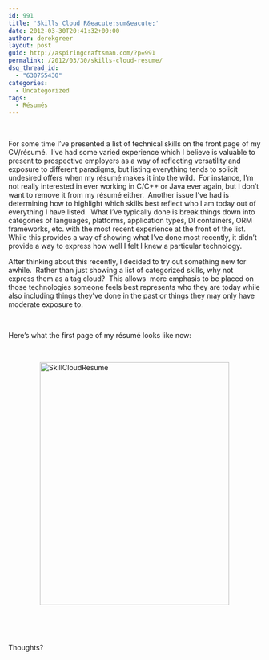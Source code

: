 ```yaml
---
id: 991
title: 'Skills Cloud R&eacute;sum&eacute;'
date: 2012-03-30T20:41:32+00:00
author: derekgreer
layout: post
guid: http://aspiringcraftsman.com/?p=991
permalink: /2012/03/30/skills-cloud-resume/
dsq_thread_id:
  - "630755430"
categories:
  - Uncategorized
tags:
  - Résumés
---
```

&#160;

<noindex></noindex> 

For some time I’ve presented a list of technical skills on the front page of my CV/résumé.&#160; I’ve had some varied experience which I believe is valuable to present to prospective employers as a way of reflecting versatility and exposure to different paradigms, but listing everything tends to solicit undesired offers when my résumé makes it into the wild.&#160; For instance, I’m not really interested in ever working in C/C++ or Java ever again, but I don’t want to remove it from my résumé either.&#160; Another issue I’ve had is determining how to highlight which skills best reflect who I am today out of everything I have listed.&#160; What I’ve typically done is break things down into categories of languages, platforms, application types, DI containers, ORM frameworks, etc. with the most recent experience at the front of the list.&#160; While this provides a way of showing what I’ve done most recently, it didn’t provide a way to express how well I felt I knew a particular technology.

After thinking about this recently, I decided to try out something new for awhile.&#160; Rather than just showing a list of categorized skills, why not express them as a tag cloud?&#160; This allows&#160; more emphasis to be placed on those technologies someone feels best represents who they are today while also including things they’ve done in the past or things they may only have moderate exposure to.

&#160;

Here’s what the first page of my résumé looks like now:

&#160;

[<img style="background-image: none; border-bottom: 0px; border-left: 0px; padding-left: 0px; padding-right: 0px; display: block; float: none; margin-left: auto; border-top: 0px; margin-right: auto; border-right: 0px; padding-top: 0px" title="SkillCloudResume" border="0" alt="SkillCloudResume" src="http://aspiringcraftsman.com/wp-content/uploads/2012/03/SkillCloudResume_thumb.png" width="378" height="484" />](http://aspiringcraftsman.com/wp-content/uploads/2012/03/SkillCloudResume.png)

&#160;

&#160;

Thoughts?